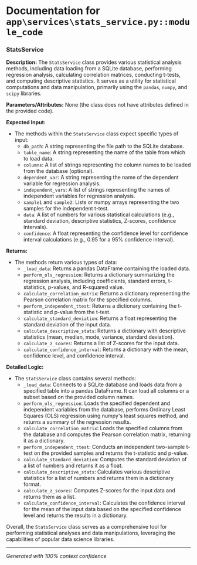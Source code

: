 # Documentation for `app\services\stats_service.py::module_code`

### StatsService

**Description:**
The `StatsService` class provides various statistical analysis methods, including data loading from a SQLite database, performing regression analysis, calculating correlation matrices, conducting t-tests, and computing descriptive statistics. It serves as a utility for statistical computations and data manipulation, primarily using the `pandas`, `numpy`, and `scipy` libraries.

**Parameters/Attributes:**
None (the class does not have attributes defined in the provided code).

**Expected Input:**
- The methods within the `StatsService` class expect specific types of input:
  - `db_path`: A string representing the file path to the SQLite database.
  - `table_name`: A string representing the name of the table from which to load data.
  - `columns`: A list of strings representing the column names to be loaded from the database (optional).
  - `dependent_var`: A string representing the name of the dependent variable for regression analysis.
  - `independent_vars`: A list of strings representing the names of independent variables for regression analysis.
  - `sample1` and `sample2`: Lists or numpy arrays representing the two samples for the independent t-test.
  - `data`: A list of numbers for various statistical calculations (e.g., standard deviation, descriptive statistics, Z-scores, confidence intervals).
  - `confidence`: A float representing the confidence level for confidence interval calculations (e.g., 0.95 for a 95% confidence interval).

**Returns:**
- The methods return various types of data:
  - `_load_data`: Returns a pandas DataFrame containing the loaded data.
  - `perform_ols_regression`: Returns a dictionary summarizing the regression analysis, including coefficients, standard errors, t-statistics, p-values, and R-squared value.
  - `calculate_correlation_matrix`: Returns a dictionary representing the Pearson correlation matrix for the specified columns.
  - `perform_independent_ttest`: Returns a dictionary containing the t-statistic and p-value from the t-test.
  - `calculate_standard_deviation`: Returns a float representing the standard deviation of the input data.
  - `calculate_descriptive_stats`: Returns a dictionary with descriptive statistics (mean, median, mode, variance, standard deviation).
  - `calculate_z_scores`: Returns a list of Z-scores for the input data.
  - `calculate_confidence_interval`: Returns a dictionary with the mean, confidence level, and confidence interval.

**Detailed Logic:**
- The `StatsService` class contains several methods:
  - `_load_data`: Connects to a SQLite database and loads data from a specified table into a pandas DataFrame. It can load all columns or a subset based on the provided column names.
  - `perform_ols_regression`: Loads the specified dependent and independent variables from the database, performs Ordinary Least Squares (OLS) regression using numpy's least squares method, and returns a summary of the regression results.
  - `calculate_correlation_matrix`: Loads the specified columns from the database and computes the Pearson correlation matrix, returning it as a dictionary.
  - `perform_independent_ttest`: Conducts an independent two-sample t-test on the provided samples and returns the t-statistic and p-value.
  - `calculate_standard_deviation`: Computes the standard deviation of a list of numbers and returns it as a float.
  - `calculate_descriptive_stats`: Calculates various descriptive statistics for a list of numbers and returns them in a dictionary format.
  - `calculate_z_scores`: Computes Z-scores for the input data and returns them as a list.
  - `calculate_confidence_interval`: Calculates the confidence interval for the mean of the input data based on the specified confidence level and returns the results in a dictionary.

Overall, the `StatsService` class serves as a comprehensive tool for performing statistical analyses and data manipulations, leveraging the capabilities of popular data science libraries.

---
*Generated with 100% context confidence*
